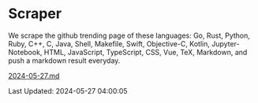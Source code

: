 # Scraper

We scrape the github trending page of these languages: Go, Rust, Python, Ruby, C++, C, Java, Shell, Makefile, Swift, Objective-C, Kotlin, Jupyter-Notebook, HTML, JavaScript, TypeScript, CSS, Vue, TeX, Markdown, and push a markdown result everyday.

[2024-05-27.md](https://github.com/yangwenmai/github-trending-backup/blob/master/2024-05-27.md)

Last Updated: 2024-05-27 04:00:05